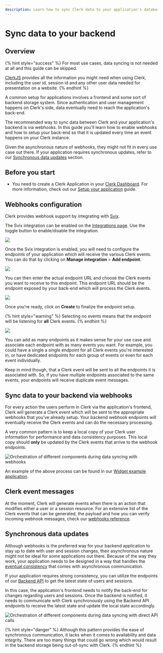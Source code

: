 ```yaml
---
description: Learn how to sync Clerk data to your application's database
---
```


# Sync data to your backend

## Overview

{% hint style="success" %}
For most use cases, data syncing is not needed at all and this guide can be skipped.

[ClerkJS](../reference/clerkjs/) provides all the information you might need when using Clerk, including the user id, session id and any other user data needed for presentation on a website.
{% endhint %}

A common setup for applications involves a frontend and some sort of backend storage system. Since authentication and user management happens on Clerk's side, data eventually need to reach the application's back-end.

The recommended way to sync data between Clerk and your application's backend is via webhooks. In this guide you'll learn how to enable webhooks and how to setup your back-end so that it is updated every time an event happens on your Clerk instance.

Given the asynchronous nature of webhooks, they might not fit in every use case out there. If your application requires synchronous updates, refer to our [Synchronous data updates](sync-data-to-your-backend.md#undefined) section.

## Before you start

* You need to create a Clerk Application in your [Clerk Dashboard](https://dashboard.clerk.dev). For more information, check out our [Setup your application](setup-your-application.md) guide.

## Webhooks configuration

Clerk provides webhook support by integrating with [Svix](https://www.svix.com).&#x20;

The Svix integration can be enabled on the [Integrations page](https://dashboard.clerk.dev/last-active?path=integrations). Use the toggle button to enable/disable the integration.

![](../.gitbook/assets/screely-1639507436297.png)

Once the Svix integration is enabled, you will need to configure the endpoints of your application which will receive the various Clerk events. You can do that by clicking on **Manage integration** > **Add endpoint**.

![](../.gitbook/assets/screely-1639507396704.png)

You can then enter the actual endpoint URL and choose the Clerk events you want to receive to this endpoint. This endpoint URL should be the endpoint exposed by your back-end which will process the Clerk events.&#x20;

![](../.gitbook/assets/screely-1639507631524.png)

Once you're ready, click on **Create** to finalize the endpoint setup.

{% hint style="warning" %}
Selecting no events means that the endpoint will be listening for **all** Clerk events.
{% endhint %}

![](../.gitbook/assets/screely-1639507638521.png)

You can add as many endpoints as it makes sense for your use case and associate each endpoint with as many events you want. For example, you could have a single a single endpoint for all Clerk events you're interested in, or have dedicated endpoints for each group of events or even for each event individually.

Keep in mind though, that a Clerk event will be sent to all the endpoints it is associated with. So, if you have multiple endpoints associated to the same events, your endpoints will receive duplicate event messages.

## Sync data to your backend via webhooks

For every action the users perform in Clerk via the application's frontend, Clerk will generate a Clerk event which will be sent to the appropriate webhooks that you've already setup. Your backend webhook endpoints will eventually receive the Clerk events and can do the necessary processing.

A very common pattern is to keep a local copy of your Clerk user information for performance and data consistency purposes. This local copy should **only** be updated by the Clerk events that arrive to the webhook endpoints.

![Orchestration of different components during data syncing with webhooks](../.gitbook/assets/sync\_data\_clerk.png)

An example of the above process can be found in our [Widget example application](https://github.com/clerkinc/clerk-nextjs-examples/tree/main/examples/widget).

## Clerk event messages

At the moment, Clerk will generate events when there is an action that modifies either a user or a session resource. For an extensive list of the Clerk events that can be generated, the payload and how you can verify incoming webhook messages, check our [webhooks reference](../reference/webhooks.md).

## Synchronous data updates

Although webhooks is the preferred way for your backend application to stay up to date with user and session changes, their asynchronous nature might not be ideal for some applications out there. Because of the way they work, your application needs to be designed in a way that handles the [eventual consistency](https://en.wikipedia.org/wiki/Eventual\_consistency) that comes with asynchronous communication.

If your application requires strong consistency, you can utilize the endpoints of our [Backend API](../reference/backend-api-reference/) to get the latest state of users and sessions.

In this case, the application's frontend needs to notify the back-end for changes regarding users and sessions. Once the backend is notified, it needs to communicate with Clerk synchronously using the Backend API endpoints to receive the latest state and update the local state accordingly.

![Orchestration of different components during data syncing with direct API calls](../.gitbook/assets/sync\_data\_synchronous\_clerk.png)

{% hint style="danger" %}
Although this pattern provides the ease of synchronous communication, it lacks when it comes to availability and data integrity. There are too many things that could go wrong which would result in the backend storage being out-of-sync with Clerk.
{% endhint %}

